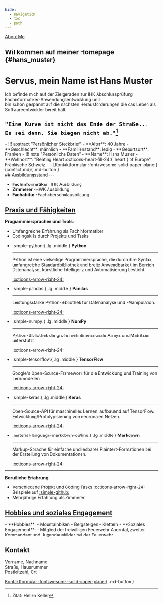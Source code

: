 ```yaml
---
hide:
  - navigation
  - toc
  - path
---
```

<!-- markdownlint-disable MD033 -->
<!-- markdownlint-disable MD041 -->

<div class="full-width-background"></div>
<div class="profile-container">
    <a href="#hans_muster" class="profile-button" onclick="console.log('Button clicked')" style="transform: translate(calc(-50% + 455px), calc(-50% + 190px));">About Me</a>
</div>
<div class="placeholder"></div>

Willkommen auf meiner Homepage {#hans_muster}
---

# Servus, mein Name ist __Hans Muster__  

Ich befinde mich auf der Zielgeraden zur IHK Abschlussprüfung Fachinformatiker-Anwendungsentwicklung und  
bin schon gespannt auf die nächsten Herausforderungen die das Leben als Softwareentwickler bereit hält.

`"Eine Kurve ist nicht das Ende der Straße... Es sei denn, Sie biegen nicht ab."`[^2]
---
[^2]: Zitat: Hellen Keller

<div class="grid cards" markdown>
- !!! abstract "Persönlicher Steckbrief"
      - **Alter**: 40 Jahre
      - **Geschlecht**: männlich
      - **Familienstand**: ledig
      - **Geburtsort**: Franken
- !!! note "Persönliche Daten"
      - **Name**: Hans Muster
      - **Wohnort**: "Beating Heart :octicons-heart-fill-24:{ .heart } of Europe" Fränkische Schweiz
      ---
      [Kontaktformular :fontawesome-solid-paper-plane:](contact.md){ .md-button }
</div>
## <u>Ausbildungsstand</u>
---

<div class="grid cards" markdown>

- __Fachinformatiker__ -IHK Ausbildung
- __Zimmerer__ -HWK Ausbildung
- __Fachabitur__ -Fachoberschulausbildung

</div>

## <u>Praxis und Fähigkeiten</u>

__Programmiersprachen und Tools__:

- Umfangreiche Erfahrung als Fachinformatiker
- Codingskills durch Projekte und Tasks

<div class="grid cards" markdown>

- :simple-python:{ .lg .middle } __Python__

    ---

    Python ist eine vielseitige Programmiersprache, die durch ihre Syntax, umfangreiche Standardbibliothek und breite Anwendbarkeit im Bereich Datenanalyse, künstliche Intelligenz und Automatisierung besticht.

    [:octicons-arrow-right-24:](#)

- :simple-pandas:{ .lg .middle } __Pandas__

    ---

    Leistungsstarke Python-Bibliothek für Datenanalyse und -Manipulation.

    [:octicons-arrow-right-24:](#)

- :simple-numpy:{ .lg .middle } __NumPy__

    ---

    Python-Bibliothek die große mehrdimensionale Arrays und Matritzen unterstützt

    [:octicons-arrow-right-24:](#)

- :simple-tensorflow:{ .lg .middle } __TensorFlow__

    ---

    Google's Open-Source-Framework für die Entwicklung und Training von Lernmodellen

    [:octicons-arrow-right-24:](#)

- :simple-keras:{ .lg .middle } __Keras__

    ---

    Open-Source-API für maschinelles Lernen, aufbauend auf TensorFlow. Entwicklung/Prototypisierung von neuronalen Netzen.

    [:octicons-arrow-right-24:](#)

- :material-language-markdown-outline:{ .lg .middle } __Markdown__

    ---

    Markup-Sprache für einfache und lesbares Plaintext-Formationen bei der Erstellung von Dokumentationen.

    [:octicons-arrow-right-24:](#)

</div>

---
__Berufliche Erfahrung__:

- Verschiedene Projekt und Coding Tasks :octicons-arrow-right-24: Beispiele auf [:simple-github:](https://github.com/OnPlastic/Portfolio)
- Mehrjährige Erfahrung als Zimmerer

## <u>Hobbies und soziales Engagement</u>

<div class="grid cards" markdown>
- **Hobbies**:
    - Mountainbiken
    - Bergsteigen
    - Klettern
- **Soziales Engagement**:
    - Mitglied der freiwilligen Feuerwehr Ahorntal,  
      zweiter Kommandant und Jugendausbilder bei der Feuerwehr
</div>

## Kontakt

Vorname, Nachname  
Straße, Hausnummer  
Postleitzahl, Ort

[Kontaktformular :fontawesome-solid-paper-plane:](contact.md){ .md-button }